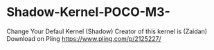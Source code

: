 # Shadow-Kernel-POCO-M3-
Change Your Defaul Kernel (Shadow)
Creator of this kernel is (Zaidan)
Download on Pling
https://www.pling.com/p/2125227/

